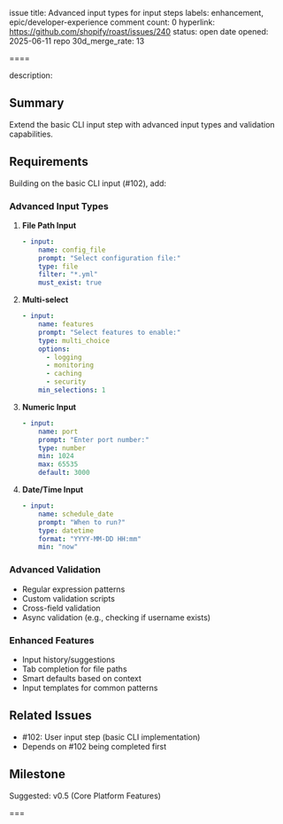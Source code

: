 issue title: Advanced input types for input steps
labels: enhancement, epic/developer-experience
comment count: 0
hyperlink: https://github.com/shopify/roast/issues/240
status: open
date opened: 2025-06-11
repo 30d_merge_rate: 13

====

description:
## Summary
Extend the basic CLI input step with advanced input types and validation capabilities.

## Requirements
Building on the basic CLI input (#102), add:

### Advanced Input Types
1. **File Path Input**
   ```yaml
   - input:
       name: config_file
       prompt: "Select configuration file:"
       type: file
       filter: "*.yml"
       must_exist: true
   ```

2. **Multi-select**
   ```yaml
   - input:
       name: features
       prompt: "Select features to enable:"
       type: multi_choice
       options:
         - logging
         - monitoring
         - caching
         - security
       min_selections: 1
   ```

3. **Numeric Input**
   ```yaml
   - input:
       name: port
       prompt: "Enter port number:"
       type: number
       min: 1024
       max: 65535
       default: 3000
   ```

4. **Date/Time Input**
   ```yaml
   - input:
       name: schedule_date
       prompt: "When to run?"
       type: datetime
       format: "YYYY-MM-DD HH:mm"
       min: "now"
   ```

### Advanced Validation
- Regular expression patterns
- Custom validation scripts
- Cross-field validation
- Async validation (e.g., checking if username exists)

### Enhanced Features
- Input history/suggestions
- Tab completion for file paths
- Smart defaults based on context
- Input templates for common patterns

## Related Issues
- #102: User input step (basic CLI implementation)
- Depends on #102 being completed first

## Milestone
Suggested: v0.5 (Core Platform Features)

===
